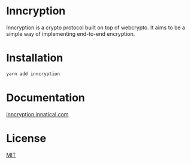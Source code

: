 # Inncryption

Inncryption is a crypto protocol built on top of webcrypto. It aims to be a simple way of implementing end-to-end encryption.

# Installation

```sh
yarn add inncryption
```

# Documentation

[inncryption.innatical.com](https://inncryption.innatical.com)

# License

[MIT](https://github.com/innatical/inncryption/blob/master/LICENSE)
